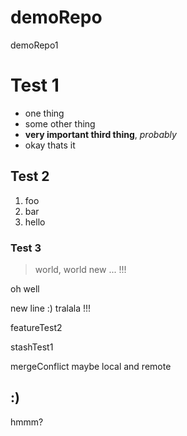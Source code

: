 # demoRepo
demoRepo1 

# Test 1

- one thing
- some other thing
- **very important third thing**, *probably*
- okay thats it

## Test 2
1. foo
2. bar
3. hello

### Test 3
> world, world new ... !!!

oh well

new line :) tralala !!!

featureTest2

stashTest1

mergeConflict maybe local and remote <h2>:)</h2>
hmmm?
